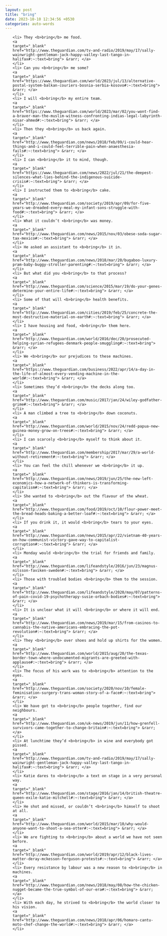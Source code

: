 ```yaml
---
layout: post
title: "bring"
date: 2023-10-10 12:34:56 +0530
categories: auto-words
---
```

<ol>

    <li> They <b>bring</b> me food.
    <a 
    target="_blank" 
    href="http://www.theguardian.com/tv-and-radio/2019/may/17/sally-wainwright-gentleman-jack-happy-valley-last-tango-in-halifax#:~:text=bring"> &rarr; </a>
    </li>
    <li> Can you <b>bring</b> me some?
    <a 
    target="_blank" 
    href="https://www.theguardian.com/world/2023/jul/13/alternative-postal-system-balkan-couriers-bosnia-serbia-kosovo#:~:text=bring"> &rarr; </a>
    </li>
    <li> I will <b>bring</b> my entire team.
    <a 
    target="_blank" 
    href="https://www.theguardian.com/world/2023/mar/02/you-wont-find-a-braver-man-the-muslim-witness-confronting-indias-legal-labyrinth-nisar-ahmed#:~:text=bring"> &rarr; </a>
    </li>
    <li> Then they <b>bring</b> us back again.
    <a 
    target="_blank" 
    href="http://www.theguardian.com/news/2018/feb/09/i-could-hear-things-and-i-could-feel-terrible-pain-when-anaesthesia-fails#:~:text=bring"> &rarr; </a>
    </li>
    <li> I can <b>bring</b> it to mind, though.
    <a 
    target="_blank" 
    href="https://www.theguardian.com/news/2022/jul/21/the-deepest-silences-what-lies-behind-the-indigenous-suicide-crisis#:~:text=bring"> &rarr; </a>
    </li>
    <li> I instructed them to <b>bring</b> cake.
    <a 
    target="_blank" 
    href="http://www.theguardian.com/society/2019/apr/09/for-five-years-we-dreaded-every-meal-my-infant-sons-struggle-with-food#:~:text=bring"> &rarr; </a>
    </li>
    <li> What it couldn’t <b>bring</b> was money.
    <a 
    target="_blank" 
    href="http://www.theguardian.com/news/2015/nov/03/obese-soda-sugar-tax-mexico#:~:text=bring"> &rarr; </a>
    </li>
    <li> He asked an assistant to <b>bring</b> it in.
    <a 
    target="_blank" 
    href="http://www.theguardian.com/news/2018/mar/20/bugaboo-luxury-pram-baby-buggy-stroller-parenting#:~:text=bring"> &rarr; </a>
    </li>
    <li> But what did you <b>bring</b> to that process?
    <a 
    target="_blank" 
    href="http://www.theguardian.com/science/2015/mar/19/do-your-genes-determine-your-entire-life#:~:text=bring"> &rarr; </a>
    </li>
    <li> Some of that will <b>bring</b> health benefits.
    <a 
    target="_blank" 
    href="http://www.theguardian.com/cities/2019/feb/25/concrete-the-most-destructive-material-on-earth#:~:text=bring"> &rarr; </a>
    </li>
    <li> I have housing and food, <b>bring</b> them here.
    <a 
    target="_blank" 
    href="http://www.theguardian.com/world/2016/dec/20/prosecuted-helping-syrian-refugees-denmark-people-smuggling#:~:text=bring"> &rarr; </a>
    </li>
    <li> We <b>bring</b> our prejudices to these machines.
    <a 
    target="_blank" 
    href="https://www.theguardian.com/business/2022/apr/14/a-day-in-the-life-of-almost-every-vending-machine-in-the-world#:~:text=bring"> &rarr; </a>
    </li>
    <li> Sometimes they’d <b>bring</b> the decks along too.
    <a 
    target="_blank" 
    href="http://www.theguardian.com/music/2017/jan/24/wiley-godfather-grime#:~:text=bring"> &rarr; </a>
    </li>
    <li> A man climbed a tree to <b>bring</b> down coconuts.
    <a 
    target="_blank" 
    href="http://www.theguardian.com/world/2015/nov/24/redd-papua-new-guinea-money-grow-on-trees#:~:text=bring"> &rarr; </a>
    </li>
    <li> I can scarcely <b>bring</b> myself to think about it.
    <a 
    target="_blank" 
    href="http://www.theguardian.com/membership/2017/mar/29/a-world-without-retirement#:~:text=bring"> &rarr; </a>
    </li>
    <li> You can feel the chill whenever we <b>bring</b> it up.
    <a 
    target="_blank" 
    href="http://www.theguardian.com/news/2019/jun/25/the-new-left-economics-how-a-network-of-thinkers-is-transforming-capitalism#:~:text=bring"> &rarr; </a>
    </li>
    <li> She wanted to <b>bring</b> out the flavour of the wheat.
    <a 
    target="_blank" 
    href="http://www.theguardian.com/food/2019/oct/10/flour-power-meet-the-bread-heads-baking-a-better-loaf#:~:text=bring"> &rarr; </a>
    </li>
    <li> If you drink it, it would <b>bring</b> tears to your eyes.
    <a 
    target="_blank" 
    href="http://www.theguardian.com/news/2015/apr/22/vietnam-40-years-on-how-communist-victory-gave-way-to-capitalist-corruption#:~:text=bring"> &rarr; </a>
    </li>
    <li> Monday would <b>bring</b> the trial for friends and family.
    <a 
    target="_blank" 
    href="http://www.theguardian.com/lifeandstyle/2016/jun/23/magnus-nilsson-faviken-sweden#:~:text=bring"> &rarr; </a>
    </li>
    <li> Those with troubled bodies <b>bring</b> them to the session.
    <a 
    target="_blank" 
    href="http://www.theguardian.com/lifeandstyle/2020/may/07/patterns-of-pain-covid-19-psychotherapy-susie-orbach-bodies#:~:text=bring"> &rarr; </a>
    </li>
    <li> It is unclear what it will <b>bring</b> or where it will end.
    <a 
    target="_blank" 
    href="http://www.theguardian.com/news/2019/mar/15/from-casinos-to-cannabis-the-native-americans-embracing-the-pot-revolution#:~:text=bring"> &rarr; </a>
    </li>
    <li> They <b>bring</b> over shoes and hold up shirts for the women.
    <a 
    target="_blank" 
    href="http://www.theguardian.com/world/2015/aug/20/the-texas-border-town-where-undocumented-migrants-are-greeted-with-applause#:~:text=bring"> &rarr; </a>
    </li>
    <li> The focus of his work was to <b>bring</b> attention to the eyes.
    <a 
    target="_blank" 
    href="http://www.theguardian.com/society/2020/nov/10/female-feminisation-surgery-trans-woman-story-of-a-face#:~:text=bring"> &rarr; </a>
    </li>
    <li> We have got to <b>bring</b> people together, find our neighbours.
    <a 
    target="_blank" 
    href="http://www.theguardian.com/uk-news/2019/jun/11/how-grenfell-survivors-came-together-to-change-britain#:~:text=bring"> &rarr; </a>
    </li>
    <li> At lunchtime they’d <b>bring</b> in wine and everybody got pissed.
    <a 
    target="_blank" 
    href="http://www.theguardian.com/tv-and-radio/2019/may/17/sally-wainwright-gentleman-jack-happy-valley-last-tango-in-halifax#:~:text=bring"> &rarr; </a>
    </li>
    <li> Katie dares to <b>bring</b> a text on stage in a very personal way.
    <a 
    target="_blank" 
    href="http://www.theguardian.com/stage/2016/jan/14/british-theatre-queen-exile-katie-mitchell#:~:text=bring"> &rarr; </a>
    </li>
    <li> He shot and missed, or couldn’t <b>bring</b> himself to shoot at all.
    <a 
    target="_blank" 
    href="http://www.theguardian.com/world/2015/mar/10/why-would-anyone-want-to-shoot-a-sea-otter#:~:text=bring"> &rarr; </a>
    </li>
    <li> We are fighting to <b>bring</b> about a world we have not seen before.
    <a 
    target="_blank" 
    href="http://www.theguardian.com/world/2019/apr/12/black-lives-matter-deray-mckesson-ferguson-protests#:~:text=bring"> &rarr; </a>
    </li>
    <li> Every resistance by labour was a new reason to <b>bring</b> in machines.
    <a 
    target="_blank" 
    href="http://www.theguardian.com/news/2018/may/08/how-the-chicken-nugget-became-the-true-symbol-of-our-era#:~:text=bring"> &rarr; </a>
    </li>
    <li> With each day, he strived to <b>bring</b> the world closer to his vision.
    <a 
    target="_blank" 
    href="http://www.theguardian.com/news/2018/apr/06/homaro-cantu-moto-chef-change-the-world#:~:text=bring"> &rarr; </a>
    </li>